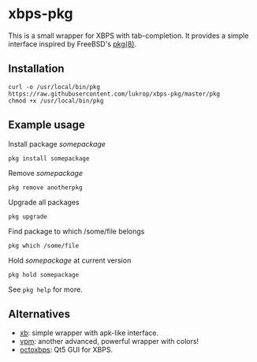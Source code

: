 # xbps-pkg

This is a small wrapper for XBPS with tab-completion. It provides a
simple interface inspired by FreeBSD's [pkg(8)].

[pkg(8)]: https://www.freebsd.org/cgi/man.cgi?query=pkg&sektion=8&manpath=FreeBSD+11.1-RELEASE+and+Ports

## Installation

```shell
curl -o /usr/local/bin/pkg https://raw.githubusercontent.com/lukrop/xbps-pkg/master/pkg
chmod +x /usr/local/bin/pkg
```

## Example usage

Install package *somepackage*
```shell
pkg install somepackage
```

Remove *somepackage*
```shell
pkg remove anotherpkg
```
Upgrade all packages
```shell
pkg upgrade
```

Find package to which /some/file belongs
```shell
pkg which /some/file
```

Hold *somepackage* at current version
```shell
pkg hold somepackage
```
See `pkg help` for more.

## Alternatives
- [xb](https://github.com/ernierasta/xb): simple wrapper with apk-like 
    interface.
- [vpm](https://github.com/netzverweigerer/vpm): another advanced, powerful 
    wrapper with colors!
- [octoxbps](https://github.com/aarnt/octoxbps): Qt5 GUI for XBPS.



